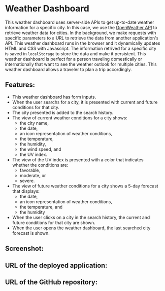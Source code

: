 # Weather Dashboard

This weather dashboard uses server-side APIs to get up-to-date weather information for a specific city.
In this case, we use the [OpenWeather API](https://openweathermap.org/api) to retrieve weather data for cities.
In the background, we make requests with specific parameters to a URL to retrieve the data from another application's API.
This weather dashboard runs in the browser and it dynamically updates HTML and CSS with Javascript.
The information retrived for a specific city is saved in `localStorage` to store the data and make it persistent.
This weather dashboard is perfect for a person traveling domestically or internationally that want to see the weather outlook for multiple cities.
This weather dashboard allows a traveler to plan a trip accordingly.

## Features:

* This weather dashboard has form inputs.
* When the user searchs for a city, it is presented with current and future conditions for that city.
* The city presented is added to the search history.
* The view of current weather conditions for a city shows:
    * the city name, 
    * the date, 
    * an icon representation of weather conditions, 
    * the temperature, 
    * the humidity, 
    * the wind speed, and 
    * the UV index.
* The view of the UV index is presented with a color that indicates whether the conditions are: 
    * favorable, 
    * moderate, or 
    * severe.
* The view of future weather conditions for a city shows a 5-day forecast that displays: 
    * the date, 
    * an icon representation of weather conditions, 
    * the temperature, and 
    * the humidity
* When the user clicks on a city in the search history, the current and future conditions for that city are shown.
* When the user opens the weather dashboard, the last searched city forecast is shown.

## Screenshot:


## URL of the deployed application:


## URL of the GitHub repository:

